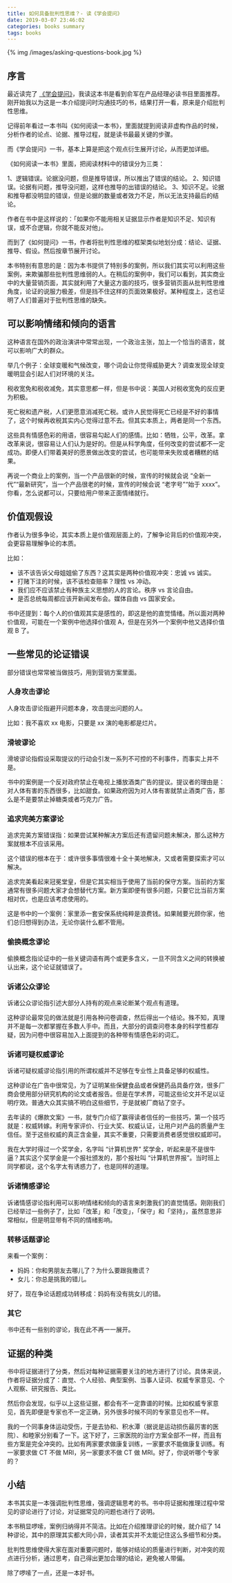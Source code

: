 ```yaml
---
title: 如何具备批判性思维？- 读《学会提问》
date: 2019-03-07 23:46:02
categories: books summary
tags: books
---
```


{% img /images/asking-questions-book.jpg %}


## 序言

最近读完了 [《学会提问》](https://item.jd.com/11141838.html)，我读这本书是看到俞军在产品经理必读书目里面推荐。刚开始我以为这是一本介绍提问时沟通技巧的书，结果打开一看，原来是介绍批判性思维。

记得前年看过一本书叫《如何阅读一本书》，里面就提到阅读非虚构作品的时候，分析作者的论点、论据、推导过程，就是读书最最关键的步骤。

而《学会提问》一书，基本上算是把这个观点衍生展开讨论，从而更加详细。

《如何阅读一本书》里面，把阅读材料中的错误分为三类：

 1、逻辑错误。论据没问题，但是推导错误，所以推出了错误的结论。
 2、知识错误。论据有问题，推导没问题，这样也推导的出错误的结论。
 3、知识不足。论据和推导都没明显的错误，但是论据的数量或者效力不足，所以无法支持最后的结论。

作者在书中是这样说的：「如果你不能用相关证据显示作者是知识不足、知识有误，或不合逻辑，你就不能反对他」。

而到了《如何提问》一书，作者将批判性思维的框架类似地划分成：结论、证据、推导、假设。然后按章节展开讨论。

本书特别有意思的是：因为本书提供了特别多的案例，所以我们其实可以利用这些案例，来欺骗那些批判性思维弱的人。在稍后的案例中，我们可以看到，其实商业中的大量营销页面，其实就利用了大量这方面的技巧，很多营销页面从批判性思维角度，论证的说服力极差，但是挡不住这样的页面效果极好。某种程度上，这也证明了人们普遍对于批判性思维的缺失。

## 可以影响情绪和倾向的语言

这种语言在国外的政治演讲中常常出现，一个政治主张，加上一个恰当的语言，就可以影响广大的群众。

举几个例子：全球变暖和气候改变，哪个词会让你觉得威胁更大？调查发现全球变暖明显会引起人们对环境的关注。

税收宽免和税收减免，其实意思都一样，但是书中说：美国人对税收宽免的反应更为积极。

死亡税和遗产税，人们更愿意消减死亡税。或许人民觉得死亡已经是不好的事情了，这个时候再收税其实内心觉得过意不去。但其实本质上，两者是同一个东西。

这些具有情感色彩的用语，很容易勾起人们的感情。比如：牺牲，公平，改革。拿改革来说，很容易让人们认为是好的。但是从科学角度，任何改变的尝试都不一定成功。即便人们带着美好的愿景做出改变的尝试，也可能带来失败或者糟糕的结果。

再说一个商业上的案例，当一个产品很新的时候，宣传的时候就会说 “全新一代”“最新研究”，当一个产品很老的时候，宣传的时候会说 “老字号”“始于 xxxx”。你看，怎么说都可以，只要给用户带来正面情绪就行。

## 价值观假设

作者认为很多争论，其实本质上是价值观层面上的，了解争论背后的价值观冲突，会更容易理解争论的本质。

比如：

 - 该不该告诉父母姐姐偷了东西？这其实是两种价值观冲突：忠诚 vs 诚实。
 - 打赌下注的时候，该不该检查赔率？理性 vs 冲动。
 - 我们应不应该禁止有种族主义思想的人的言论。秩序 vs 言论自由。
 - 是否总统每周都应该开新闻发布会。媒体自由 vs 国家安全。

书中还提到：每个人的价值观其实是感性的，即这是他的直觉情绪。所以面对两种价值观，可能在一个案例中他选择价值观 A，但是在另外一个案例中他又选择价值观 B 了。

## 一些常见的论证错误

部分错误也常常被当做技巧，用到营销方案里面。

### 人身攻击谬论

人身攻击谬论指避开问题本身，攻击提出问题的人。

比如：我不喜欢 xx 电影，只要是 xx 演的电影都是烂片。

### 滑坡谬论

滑坡谬论指假设采取提议的行动会引发一系列不可控的不利事件，而事实上并不是。

书中的案例是一个反对政府禁止在电视上播放酒类广告的提议。提议者的理由是：对人体有害的东西很多，比如甜食。如果政府因为对人体有害就禁止酒类广告，那么是不是要禁止掉糖类或者巧克力广告。

### 追求完美方案谬论

追求完美方案错误指：如果尝试某种解决方案后还有遗留问题未解决，那么这种方案就根本不应该采用。

这个错误的根本在于：或许很多事情很难十全十美地解决，又或者需要探索才可以解决。

追求完美看起来冠冕堂皇，但是它其实相当于使用了当前的保守方案。当前的方案通常有很多问题大家才会想替代方案。新方案即便有很多问题，只要它比当前方案相对优，也是应该考虑使用的。

这是书中的一个案例：家里添一套安保系统纯粹是浪费钱。如果贼要光顾你家，他们总归想得到办法，无论你装什么都不管用。

### 偷换概念谬论

偷换概念指论证中的一些关键词语有两个或更多含义，一旦不同含义之间的转换被认出来，这个论证就错误了。

### 诉诸公众谬论

诉诸公众谬论指引述大部分人持有的观点来论断某个观点有道理。

这种谬论最常见的做法就是引用各种问卷调查，然后得出一个结论。殊不知，真理并不是每一次都掌握在多数人手中。而且，大部分的调查问卷本身的科学性都存疑，因为问卷中很容易加入上面提到的各种带有情感色彩的词汇。

### 诉诸可疑权威谬论

诉诸可疑权威谬论指引用的所谓权威并不足够在专业性上具备足够的权威性。

这种谬论在广告中很常见，为了证明某些保健食品或者保健药品具备疗效，很多厂商会使用部分研究机构的论文或者报告。但是在学术界，可能这些论文并不足以证明疗效。普通大众其实搞不明白这些细节，于是就被厂商钻了空子。

去年读的《爆款文案》一书，就专门介绍了赢得读者信任的一些技巧，第一个技巧就是：权威转嫁。利用专家评价、行业大奖、权威认证，让用户对产品的质量产生信任。至于这些权威的真正含金量，其实不重要，只需要消费者感觉很权威即可。

我在大学时得过一个奖学金，名字叫 “计算机世界” 奖学金，听起来是不是很牛逼？其实这个奖学金是一个报社颁发的，那个报社叫 “计算机世界报”。当时班上同学都说，这个名字太有诱惑力了，也是同样的道理。

### 诉诸情感谬论

诉诸情感谬论指利用可以影响情绪和倾向的语言来刺激我们的直觉情感。刚刚我们已经举过一些例子了，比如「改革」和「改变」，「保守」和「坚持」，虽然意思非常相似，但是明显带有不同的情绪影响。

### 转移话题谬论

来看一个案例：

 - 妈妈：你和男朋友去哪儿了？为什么要跟我撒谎？
 - 女儿：你总是挑我的错儿。

好了，现在争论话题成功转移成：妈妈有没有挑女儿的错。

### 其它

书中还有一些别的谬论，我在此不再一一展开。

## 证据的种类

书中将证据进行了分类，然后对每种证据需要关注的地方进行了讨论。具体来说，作者将证据分成了：直觉、个人经验、典型案例、当事人证词、权威专家意见、个人观察、研究报告、类比。

然后你会发现，似乎以上这些证据，都会有不一定靠谱的时候。比如权威专家意见，首先即便是专家也不一定正确，另外很多时候不同的专家意见也不一样。

我的一个同事身体运动受伤，于是去协和、积水潭（据说是运动损伤最厉害的医院）、和睦家分别看了一下。这下好了，三家医院的治疗方案全部不一样，而且有些方案是完全冲突的。比如有两家要求做康复训练，一家要求不能做康复训练。有一家要求做 CT 不做 MRI，另一家要求不做 CT 做 MRI。好了，你说听哪个专家的？

## 小结

本书其实是一本强调批判性思维，强调逻辑思考的书。书中将证据和推理过程中常见的谬论进行了讨论，对证据常见的问题也进行了说明。

本书稍显啰嗦，案例归纳得并不简洁。比如在介绍推理谬论的时候，就介绍了 14 种谬论，其中的原理其实都大同小异，读者其实并不太能记住这么多细节和分类。

批判性思维使得大家在面对重要问题时，能够对结论的质量进行判断，对冲突的观点进行分析，通过思考，自己得出更加合理的结论，避免被人带偏。

除了啰嗦了一点，还是一本好书。